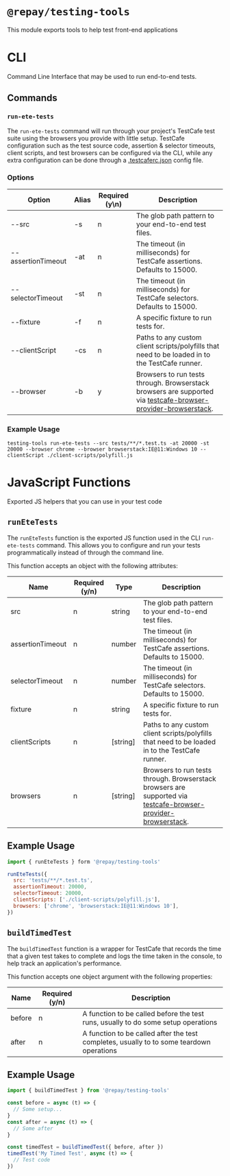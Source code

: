 # `@repay/testing-tools`

This module exports tools to help test front-end applications

# CLI

Command Line Interface that may be used to run end-to-end tests.

## Commands

### `run-ete-tests`

The `run-ete-tests` command will run through your project's TestCafe test suite using the browsers you provide with little setup. TestCafe configuration such as the test source code, assertion & 
selector timeouts, client scripts, and test browsers can be configured via the CLI, while any extra configuration can be done through a [.testcaferc.json](https://devexpress.github.io/testcafe/documentation/reference/configuration-file.html) config file.

### Options

| Option                | Alias | Required (y\n) | Description                                                                                    |
| --------------------- | ----- | -------------- | ---------------------------------------------------------------------------------------------- |
| --src                 | -s    | n              | The glob path pattern to your end-to-end test files.                                           |
| --assertionTimeout    | -at   | n              | The timeout (in milliseconds) for TestCafe assertions. Defaults to 15000.                      |
| --selectorTimeout     | -st   | n              | The timeout (in milliseconds) for TestCafe selectors. Defaults to 15000.                       |
| --fixture             | -f    | n              | A specific fixture to run tests for.                                                           |
| --clientScript        | -cs   | n              | Paths to any custom client scripts/polyfills that need to be loaded in to the TestCafe runner. |
| --browser             | -b    | y              | Browsers to run tests through. Browserstack browsers are supported via [testcafe-browser-provider-browserstack](https://github.com/DevExpress/testcafe-browser-provider-browserstack). |

### Example Usage

`testing-tools run-ete-tests --src tests/**/*.test.ts -at 20000 -st 20000 --browser chrome --browser browserstack:IE@11:Windows 10 --clientScript ./client-scripts/polyfill.js`

# JavaScript Functions

Exported JS helpers that you can use in your test code

## `runEteTests`

The `runEteTests` function is the exported JS function used in the CLI `run-ete-tests` command. This allows you to configure and run your tests programmatically instead of through the command line.

This function accepts an object with the following attributes:

| Name             | Required (y/n) | Type     | Description                                                                                    |
| ---------------- | -------------- | -------- | ---------------------------------------------------------------------------------------------- |
| src              | n              | string   | The glob path pattern to your end-to-end test files.                                           |
| assertionTimeout | n              | number   | The timeout (in milliseconds) for TestCafe assertions. Defaults to 15000.                      |
| selectorTimeout  | n              | number   | The timeout (in milliseconds) for TestCafe selectors. Defaults to 15000.                       |
| fixture          | n              | string   | A specific fixture to run tests for.                                                           |
| clientScripts    | n              | [string] | Paths to any custom client scripts/polyfills that need to be loaded in to the TestCafe runner. |
| browsers         | n              | [string] | Browsers to run tests through. Browserstack browsers are supported via [testcafe-browser-provider-browserstack](https://github.com/DevExpress/testcafe-browser-provider-browserstack). |

## Example Usage

```js
import { runEteTests } form '@repay/testing-tools'

runEteTests({
  src: 'tests/**/*.test.ts',
  assertionTimeout: 20000,
  selectorTimeout: 20000,
  clientScripts: ['./client-scripts/polyfill.js'],
  browsers: ['chrome', 'browserstack:IE@11:Windows 10'],
})
```
## `buildTimedTest`

The `buildTimedTest` function is a wrapper for TestCafe that records the time that a given test takes to complete
and logs the time taken in the console, to help track an application's performance.

This function accepts one object argument with the following properties:

| Name   | Required (y/n) | Description                                                                              |
| ------ | -------------- | ---------------------------------------------------------------------------------------- |
| before | n              | A function to be called before the test runs, usually to do some setup operations        |
| after  | n              | A function to be called after the test completes, usually to to some teardown operations |

## Example Usage

```js
import { buildTimedTest } from '@repay/testing-tools'

const before = async (t) => {
  // Some setup...
}
const after = async (t) => {
  // Some after
}

const timedTest = buildTimedTest({ before, after })
timedTest('My Timed Test', async (t) => {
  // Test code
})
```
